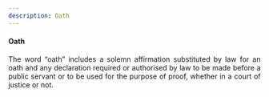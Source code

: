 ```yaml
---
description: Oath
---
```


#### Oath
<div style="text-align: justify">

The word “oath” includes a solemn affirmation substituted by law for an oath and any declaration required or authorised by law to be made before a public servant or to be used for the purpose of proof, whether in a court of justice or not.

</div>
